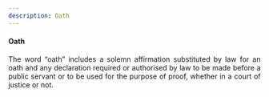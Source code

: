 ```yaml
---
description: Oath
---
```


#### Oath
<div style="text-align: justify">

The word “oath” includes a solemn affirmation substituted by law for an oath and any declaration required or authorised by law to be made before a public servant or to be used for the purpose of proof, whether in a court of justice or not.

</div>
